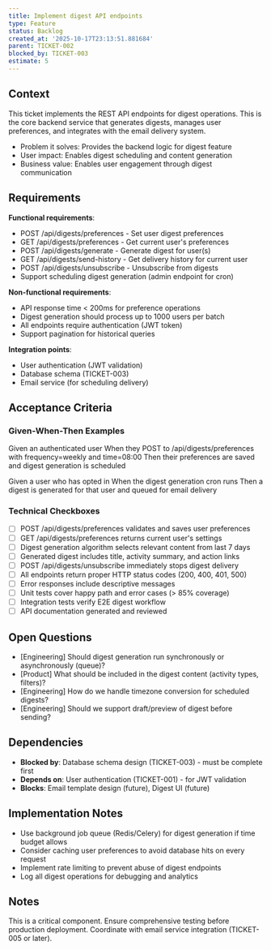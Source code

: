 ```yaml
---
title: Implement digest API endpoints
type: Feature
status: Backlog
created_at: '2025-10-17T23:13:51.881684'
parent: TICKET-002
blocked_by: TICKET-003
estimate: 5
---
```


## Context

This ticket implements the REST API endpoints for digest operations. This is the core backend service that generates digests, manages user preferences, and integrates with the email delivery system.

- Problem it solves: Provides the backend logic for digest feature
- User impact: Enables digest scheduling and content generation
- Business value: Enables user engagement through digest communication

## Requirements

**Functional requirements**:
- POST /api/digests/preferences - Set user digest preferences
- GET /api/digests/preferences - Get current user's preferences
- POST /api/digests/generate - Generate digest for user(s)
- GET /api/digests/send-history - Get delivery history for current user
- POST /api/digests/unsubscribe - Unsubscribe from digests
- Support scheduling digest generation (admin endpoint for cron)

**Non-functional requirements**:
- API response time < 200ms for preference operations
- Digest generation should process up to 1000 users per batch
- All endpoints require authentication (JWT token)
- Support pagination for historical queries

**Integration points**:
- User authentication (JWT validation)
- Database schema (TICKET-003)
- Email service (for scheduling delivery)

## Acceptance Criteria

### Given-When-Then Examples

Given an authenticated user
When they POST to /api/digests/preferences with frequency=weekly and time=08:00
Then their preferences are saved and digest generation is scheduled

Given a user who has opted in
When the digest generation cron runs
Then a digest is generated for that user and queued for email delivery

### Technical Checkboxes

- [ ] POST /api/digests/preferences validates and saves user preferences
- [ ] GET /api/digests/preferences returns current user's settings
- [ ] Digest generation algorithm selects relevant content from last 7 days
- [ ] Generated digest includes title, activity summary, and action links
- [ ] POST /api/digests/unsubscribe immediately stops digest delivery
- [ ] All endpoints return proper HTTP status codes (200, 400, 401, 500)
- [ ] Error responses include descriptive messages
- [ ] Unit tests cover happy path and error cases (> 85% coverage)
- [ ] Integration tests verify E2E digest workflow
- [ ] API documentation generated and reviewed

## Open Questions

- [Engineering] Should digest generation run synchronously or asynchronously (queue)?
- [Product] What should be included in the digest content (activity types, filters)?
- [Engineering] How do we handle timezone conversion for scheduled digests?
- [Engineering] Should we support draft/preview of digest before sending?

## Dependencies

- **Blocked by**: Database schema design (TICKET-003) - must be complete first
- **Depends on**: User authentication (TICKET-001) - for JWT validation
- **Blocks**: Email template design (future), Digest UI (future)

## Implementation Notes

- Use background job queue (Redis/Celery) for digest generation if time budget allows
- Consider caching user preferences to avoid database hits on every request
- Implement rate limiting to prevent abuse of digest endpoints
- Log all digest operations for debugging and analytics

## Notes

This is a critical component. Ensure comprehensive testing before production deployment. Coordinate with email service integration (TICKET-005 or later).

